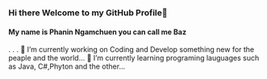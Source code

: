 ### Hi there Welcome to my GitHub Profile👋
#### My name is Phanin Ngamchuen you can call me Baz
.
.
.
🔭 I’m currently working on Coding and Develop something new for the peaple and the world...
🌱 I’m currently learning programing lauguages such as Java, C#,Phyton  and the other...


<!--
**ZibomiN/ZibomIN** is a ✨ _special_ ✨ repository because its `README.md` (this file) appears on your GitHub profile.

Here are some ideas to get you started:

- My name is Phanin Ngamchuen you can call me Baz
🔭 I’m currently working on Coding and Develop something
- 🌱 I’m currently learning ...
- 👯 I’m looking to collaborate on ...
- 🤔 I’m looking for help with ...
- 💬 Ask me about ...
- 📫 How to reach me: ...
- 😄 Pronouns: ...
- ⚡ Fun fact: ...
-->
